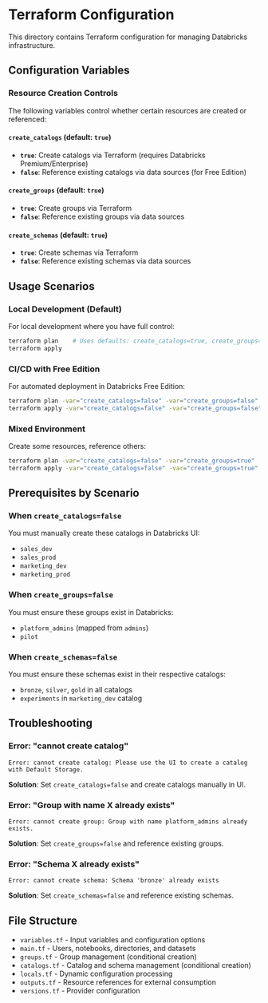 # Terraform Configuration

This directory contains Terraform configuration for managing Databricks infrastructure.

## Configuration Variables

### Resource Creation Controls

The following variables control whether certain resources are created or referenced:

#### `create_catalogs` (default: `true`)
- **`true`**: Create catalogs via Terraform (requires Databricks Premium/Enterprise)
- **`false`**: Reference existing catalogs via data sources (for Free Edition)

#### `create_groups` (default: `true`) 
- **`true`**: Create groups via Terraform
- **`false`**: Reference existing groups via data sources

#### `create_schemas` (default: `true`)
- **`true`**: Create schemas via Terraform
- **`false`**: Reference existing schemas via data sources

## Usage Scenarios

### Local Development (Default)
For local development where you have full control:
```bash
terraform plan    # Uses defaults: create_catalogs=true, create_groups=true
terraform apply
```

### CI/CD with Free Edition
For automated deployment in Databricks Free Edition:
```bash
terraform plan -var="create_catalogs=false" -var="create_groups=false" -var="create_schemas=false"
terraform apply -var="create_catalogs=false" -var="create_groups=false" -var="create_schemas=false"
```

### Mixed Environment
Create some resources, reference others:
```bash
terraform plan -var="create_catalogs=false" -var="create_groups=true"
terraform apply -var="create_catalogs=false" -var="create_groups=true"
```

## Prerequisites by Scenario

### When `create_catalogs=false`
You must manually create these catalogs in Databricks UI:
- `sales_dev`
- `sales_prod`
- `marketing_dev`
- `marketing_prod`

### When `create_groups=false`
You must ensure these groups exist in Databricks:
- `platform_admins` (mapped from `admins`)
- `pilot`

### When `create_schemas=false`
You must ensure these schemas exist in their respective catalogs:
- `bronze`, `silver`, `gold` in all catalogs
- `experiments` in `marketing_dev` catalog

## Troubleshooting

### Error: "cannot create catalog"
```
Error: cannot create catalog: Please use the UI to create a catalog with Default Storage.
```
**Solution**: Set `create_catalogs=false` and create catalogs manually in UI.

### Error: "Group with name X already exists"
```
Error: cannot create group: Group with name platform_admins already exists.
```
**Solution**: Set `create_groups=false` and reference existing groups.

### Error: "Schema X already exists"
```
Error: cannot create schema: Schema 'bronze' already exists
```
**Solution**: Set `create_schemas=false` and reference existing schemas.

## File Structure

- `variables.tf` - Input variables and configuration options
- `main.tf` - Users, notebooks, directories, and datasets
- `groups.tf` - Group management (conditional creation)
- `catalogs.tf` - Catalog and schema management (conditional creation)
- `locals.tf` - Dynamic configuration processing
- `outputs.tf` - Resource references for external consumption
- `versions.tf` - Provider configuration